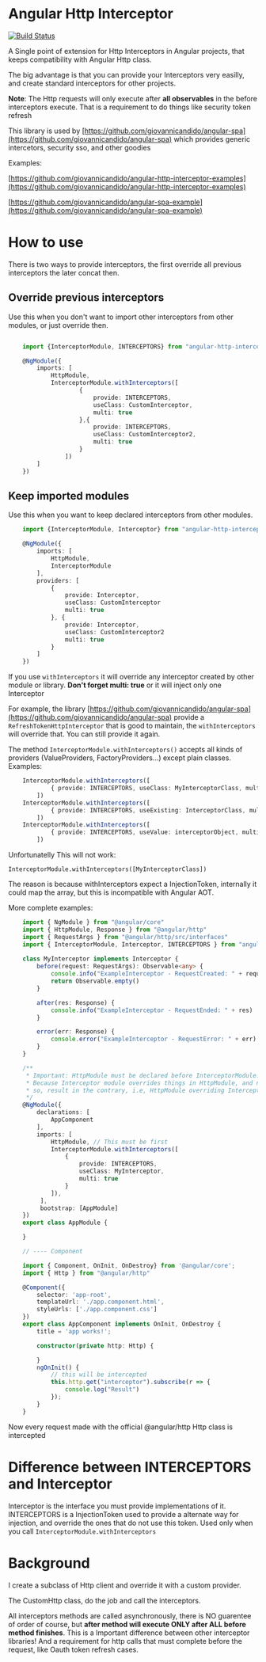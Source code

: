 # Angular Http Interceptor

[![Build Status](https://travis-ci.org/giovannicandido/angular-http-interceptor.svg?branch=master)](https://travis-ci.org/giovannicandido/angular-http-interceptor)

A Single point of extension for Http Interceptors in Angular projects, that keeps compatibility with Angular Http class.

The big advantage is that you can provide your Interceptors very easilly,
and create standard interceptors for other projects.

**Note**: The Http requests will only execute after __all observables__ in the before interceptors execute. 
That is a requirement to do things like security token refresh

This library is used by [https://github.com/giovannicandido/angular-spa](https://github.com/giovannicandido/angular-spa) which provides generic intercetors, security sso, and other goodies

Examples:

[https://github.com/giovannicandido/angular-http-interceptor-examples](https://github.com/giovannicandido/angular-http-interceptor-examples)


[https://github.com/giovannicandido/angular-spa-example](https://github.com/giovannicandido/angular-spa-example)

# How to use

There is two ways to provide interceptors, the first override all previous interceptors the later concat then.

## Override previous interceptors

Use this when you don't want to import other interceptors from other modules, or just
override then.

```typescript

    import {InterceptorModule, INTERCEPTORS} from "angular-http-interceptor"

    @NgModule({
        imports: [
            HttpModule,
            InterceptorModule.withInterceptors([
                    {
                        provide: INTERCEPTORS,
                        useClass: CustomInterceptor,
                        multi: true
                    },{
                        provide: INTERCEPTORS,
                        useClass: CustomInterceptor2,
                        multi: true
                    }
                ])
        ]
    })
```

## Keep imported modules

Use this when you want to keep declared interceptors from other modules.

```typescript
    import {InterceptorModule, Interceptor} from "angular-http-interceptor"

    @NgModule({
        imports: [
            HttpModule,
            InterceptorModule
        ],
        providers: [
            {
                provide: Interceptor,
                useClass: CustomInterceptor
                multi: true
            }, {
                provide: Interceptor,
                useClass: CustomInterceptor2
                multi: true
            }
        ]
    })
```



If you use `withInterceptors` it will override any interceptor created by other module or library. **Don't forget multi: true** or it will inject only one Interceptor

For example, the library [https://github.com/giovannicandido/angular-spa](https://github.com/giovannicandido/angular-spa) provide a `RefreshTokenHttpInterceptor` 
that is good to maintain, the `withInterceptors` will override that. You can still provide it again.

The method `InterceptorModule.withInterceptors()` accepts all kinds of providers (ValueProviders, FactoryProviders...) except plain classes. Examples:

```typescript
    InterceptorModule.withInterceptors([
            { provide: INTERCEPTORS, useClass: MyInterceptorClass, multi: true }
        ])
    InterceptorModule.withInterceptors([
            { provide: INTERCEPTORS, useExisting: InterceptorClass, multi: true }
        ])
    InterceptorModule.withInterceptors([
            { provide: INTERCEPTORS, useValue: interceptorObject, multi: true }
        ])
```


Unfortunatelly This will not work:

    InterceptorModule.withInterceptors([MyInterceptorClass])

The reason is because withInterceptors expect a InjectionToken, internally it could map the
array, but this is incompatible with Angular AOT.

More complete examples:

```typescript
    import { NgModule } from "@angular/core"
    import { HttpModule, Response } from "@angular/http"
    import { RequestArgs } from "@angular/http/src/interfaces"
    import { InterceptorModule, Interceptor, INTERCEPTORS } from "angular-http-interceptor" 
    
    class MyInterceptor implements Interceptor {
        before(request: RequestArgs): Observable<any> {
            console.info("ExampleInterceptor - RequestCreated: " + request)
            return Observable.empty()
        }

        after(res: Response) {
            console.info("ExampleInterceptor - RequestEnded: " + res)
        }

        error(err: Response) {
            console.error("ExampleInterceptor - RequestError: " + err)
        }
    }

    /**
     * Important: HttpModule must be declared before InterceptorModule.
     * Because Interceptor module overrides things in HttpModule, and not doing
     * so, result in the contrary, i.e, HttpModule overriding InterceptorModule.
     */
    @NgModule({
        declarations: [
            AppComponent
        ],
        imports: [ 
            HttpModule, // This must be first
            InterceptorModule.withInterceptors([
                {
                    provide: INTERCEPTORS,
                    useClass: MyInterceptor,
                    multi: true
                }
            ]),
         ],
         bootstrap: [AppModule]
    })
    export class AppModule {

    }

    // ---- Component

    import { Component, OnInit, OnDestroy} from '@angular/core';
    import { Http } from "@angular/http"

    @Component({
        selector: 'app-root',
        templateUrl: './app.component.html',
        styleUrls: ['./app.component.css']
    })
    export class AppComponent implements OnInit, OnDestroy {
        title = 'app works!';

        constructor(private http: Http) {

        }
        ngOnInit() {
            // this will be intercepted
            this.http.get("interceptor").subscribe(r => {
                console.log("Result")
            });
        }
    }
```

Now every request made with the official @angular/http Http class is intercepted

# Difference between INTERCEPTORS and Interceptor

Interceptor is the interface you must provide implementations of it.
INTERCEPTORS is a InjectionToken used to provide a alternate way for injection, and override the ones that do not use this token. Used only when you call `InterceptorModule.withInterceptors`

# Background

I create a subclass of Http client and override it with a custom provider.

The CustomHttp class, do the job and call the interceptors.

All interceptors methods are called asynchronously, there is NO guarentee of order of course,
but __after method will execute ONLY after ALL before method finishes__. This is a Important
difference between other interceptor libraries! And a requirement for http calls that must complete before the request, like Oauth token refresh cases.


